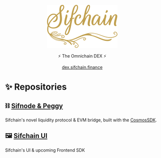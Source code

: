 <p align="center"><a href="https://alexandriasrevenge.herokuapp.com/" target="_blank" rel="noopener noreferrer"><img src="https://raw.githubusercontent.com/Sifchain/.github/main/assets/Sifchain%20Logo.png"/>
</a></p>
<p align="center">
⚡️ The Omnichain DEX ⚡️
</p>
<p align="center">
  <a href="https://dex.sifchain.finance">dex.sifchain.finance</a>
</p>

# ✨ Repositories

## ⛓ [Sifnode & Peggy](https://github.com/Sifchain/sifnode) 
Sifchain's novel liquidity protocol & EVM bridge, built with the [CosmosSDK](https://github.com/cosmos/cosmos-sdk).


## 🖼 [Sifchain UI](https://github.com/Sifchain/sifchain-ui) 
Sifchain's UI & upcoming Frontend SDK
